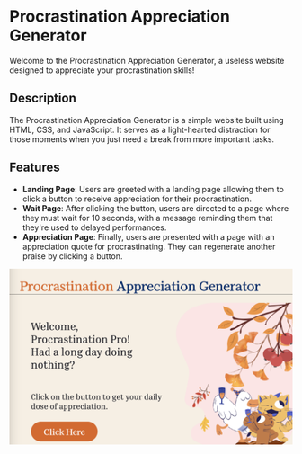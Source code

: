 # Procrastination Appreciation Generator

Welcome to the Procrastination Appreciation Generator, a useless website designed to appreciate your procrastination skills!

## Description

The Procrastination Appreciation Generator is a simple website built using HTML, CSS, and JavaScript. It serves as a light-hearted distraction for those moments when you just need a break from more important tasks.

## Features

- **Landing Page**: Users are greeted with a landing page allowing them to click a button to receive appreciation for their procrastination.
- **Wait Page**: After clicking the button, users are directed to a page where they must wait for 10 seconds, with a message reminding them that they're used to delayed performances.
- **Appreciation Page**: Finally, users are presented with a page with an appreciation quote for procrastinating. They can regenerate another praise by clicking a button.


![Webpage](readmeimg.png)
